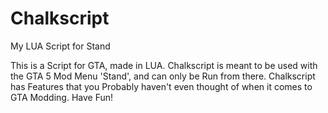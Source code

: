 # Chalkscript
My LUA Script for Stand

This is a Script for GTA, made in LUA.
Chalkscript is meant to be used with the GTA 5 Mod Menu 'Stand', and can only be Run from there.
Chalkscript has Features that you Probably haven't even thought of when it comes to GTA Modding.
Have Fun!
